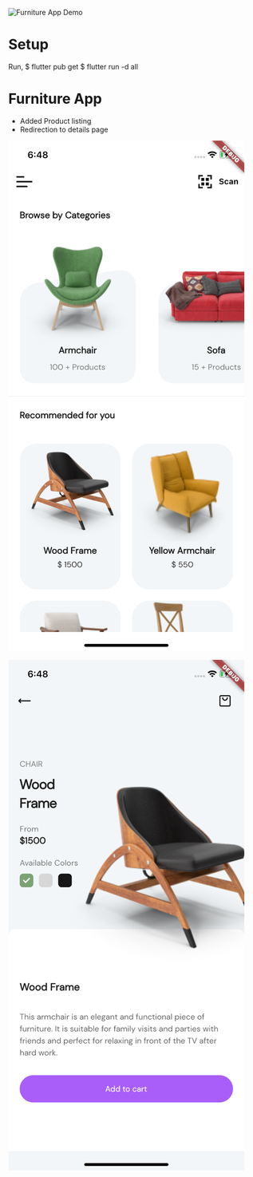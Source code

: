![Furniture App Demo](git_resources/furniture_demo.gif)


# Setup
Run,
    $  flutter pub get
    $  flutter run -d all     
    

# Furniture App

- Added Product listing
- Redirection to details page  

![Home Screen ](git_resources/home_page.png "Home Screen")

![Details Screen ](git_resources/details_page.png "Details Screen")